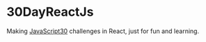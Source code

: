 # 30DayReactJs

Making [JavaScript30](https://github.com/wesbos/JavaScript30) challenges in React, just for fun and learning.
